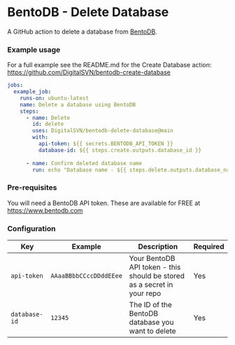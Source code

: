 # BentoDB - Delete Database

A GitHub action to delete a database from [BentoDB](https://www.bentodb.com).

### Example usage
For a full example see the README.md for the Create Database action: https://github.com/DigitalSVN/bentodb-create-database

```yaml
jobs:
  example_job:
    runs-on: ubuntu-latest
    name: Delete a database using BentoDB
    steps:
      - name: Delete
        id: delete
        uses: DigitalSVN/bentodb-delete-database@main
        with:
          api-token: ${{ secrets.BENTODB_API_TOKEN }}
          database-id: ${{ steps.create.outputs.database_id }}
          
      - name: Confirm deleted database name
        run: echo "Database name - ${{ steps.delete.outputs.database_name }}, ID - ${{ steps.delete.outputs.database_id }}"

```

### Pre-requisites
You will need a BentoDB API token. These are available for FREE at https://www.bentodb.com

### Configuration
| Key           | Example                | Description                                                             | Required |
|---------------|------------------------|-------------------------------------------------------------------------|----------|
| `api-token`   | `AAaaBBbbCCccDDddEEee` | Your BentoDB API token - this should be stored as a secret in your repo | Yes      |
| `database-id` | `12345`                | The ID of the BentoDB database you want to delete                       | Yes      |